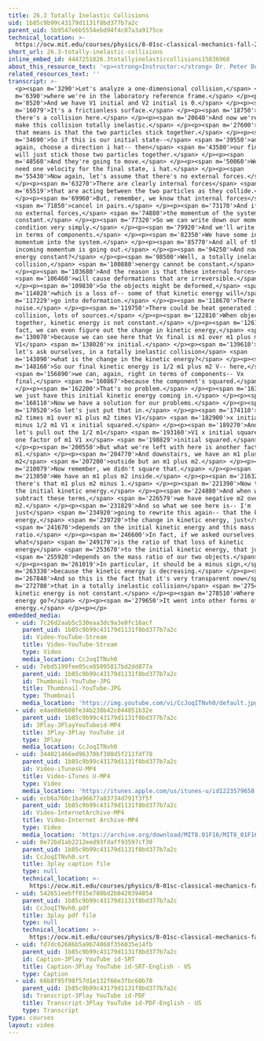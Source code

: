 ```yaml
---
title: 26.3 Totally Inelastic Collisions
uid: 1b85c9b99c43179d1131f8bd377b7a2c
parent_uid: 5b9547e6b5554ebd94f4c07a3a9175ce
technical_location: >-
  https://ocw.mit.edu/courses/physics/8-01sc-classical-mechanics-fall-2016/week-9-collision-theory/26.3-totally-inelastic-collisions/26.3-totally-inelastic-collisions
short_url: 26.3-totally-inelastic-collisions
inline_embed_id: 4447251826.3totallyinelasticcollisions15836968
about_this_resource_text: '<p><strong>Instructor:</strong> Dr. Peter Dourmashkin</p>'
related_resources_text: ''
transcript: >-
  <p><span m='3290'>Let's analyze a one-dimensional collision,</span> <span
  m='6390'>where we're in the laboratory reference frame.</span> </p><p><span
  m='8520'>And we have V1 initial and V2 initial is 0.</span> </p><p><span
  m='16079'>It's a frictionless surface.</span> </p><p><span m='18750'>But
  there's a collision here.</span> </p><p><span m='20640'>And now we're going to
  make this collision totally inelastic.</span> </p><p><span m='27600'>Now what
  that means is that the two particles stick together.</span> </p><p><span
  m='34690'>So if this is our initial state--</span> <span m='39550'>and let's,
  again, choose a direction i hat-- then</span> <span m='43580'>our final state
  will just stick those two particles together.</span> </p><p><span
  m='48560'>And they're going to move.</span> </p><p><span m='50060'>We only
  need one velocity for the final state, i hat.</span> </p><p><span
  m='55430'>Now again, let's assume that there's no external forces.</span>
  </p><p><span m='63270'>There are clearly internal forces</span> <span
  m='65519'>that are acting between the two particles as they collide.</span>
  </p><p><span m='69960'>But, remember, we know that internal forces</span>
  <span m='71850'>cancel in pairs.</span> </p><p><span m='73170'>And if there's
  no external forces,</span> <span m='74880'>the momentum of the system is
  constant.</span> </p><p><span m='77320'>So we can write down our momentum
  condition very simply.</span> </p><p><span m='79920'>And we'll write it again
  in terms of components.</span> </p><p><span m='82350'>We have some incoming
  momentum into the system.</span> </p><p><span m='85770'>And all of that
  incoming momentum is going out.</span> </p><p><span m='94250'>And now, is
  energy constant?</span> </p><p><span m='98500'>Well, a totally inelastic
  collision,</span> <span m='100880'>energy cannot be constant.</span>
  </p><p><span m='103680'>And the reason is that these internal forces</span>
  <span m='106460'>will cause deformations that are irreversible.</span>
  </p><p><span m='109830'>So the objects might be deformed,</span> <span
  m='114020'>which is a loss of-- some of that kinetic energy will</span> <span
  m='117229'>go into deformation.</span> </p><p><span m='118670'>There could be
  noise.</span> </p><p><span m='119750'>There could be heat generated in the
  collision, lots of sources.</span> </p><p><span m='122810'>When objects stick
  together, kinetic energy is not constant.</span> </p><p><span m='126180'>In
  fact, we can even figure out the change in kinetic energy,</span> <span
  m='130070'>because we can see here that Vx final is m1 over m1 plus m2
  V1</span> <span m='138020'>x initial.</span> </p><p><span m='139610'>And now
  let's ask ourselves, in a totally inelastic collision</span> <span
  m='143090'>what is the change in the kinetic energy?</span> </p><p><span
  m='148160'>So our final kinetic energy is 1/2 m1 plus m2 V-- here,</span>
  <span m='156890'>we can, again, right in terms of components-- Vx
  final,</span> <span m='160867'>because the component's squared.</span>
  </p><p><span m='162200'>That's no problem.</span> </p><p><span m='163430'>And
  we just have this initial kinetic energy coming in.</span> </p><p><span
  m='168110'>Now we have a solution for our problems.</span> </p><p><span
  m='170520'>So let's just put that in.</span> </p><p><span m='174110'>m1 plus
  m2 times m1 over m1 plus m2 times V1</span> <span m='182900'>x initial squared
  minus 1/2 m1 V1 x initial squared.</span> </p><p><span m='189270'>And now
  let's pull out the 1/2 m1</span> <span m='193160'>V1 x initial squared-- 1/2
  one factor of m1 V1 x</span> <span m='198829'>initial squared.</span>
  </p><p><span m='200550'>But what we're left with here is another factor of
  m1.</span> </p><p><span m='204770'>And downstairs, we have an m1 plus
  m2</span> <span m='207200'>outside but an m1 plus m2.</span> </p><p><span
  m='210079'>Now remember, we didn't square that.</span> </p><p><span
  m='213050'>We have an m1 plus m2 inside.</span> </p><p><span m='216320'>So
  there's that m1 plus m2 minus 1.</span> </p><p><span m='221390'>Now this is
  the initial kinetic energy.</span> </p><p><span m='224880'>And when we
  subtract these terms,</span> <span m='226579'>we have negative m2 over m1 plus
  m2.</span> </p><p><span m='231829'>And so what we see here is-- I'm
  just</span> <span m='234920'>going to rewrite this again-- that the kinetic
  energy,</span> <span m='239720'>the change in kinetic energy, just</span>
  <span m='241670'>depends on the initial kinetic energy and this mass
  ratio.</span> </p><p><span m='246600'>In fact, if we asked ourselves,
  what</span> <span m='249170'>is the ratio of that loss of kinetic
  energy</span> <span m='253670'>to the initial kinetic energy, that just</span>
  <span m='255920'>depends on the mass ratio of our two objects.</span>
  </p><p><span m='261019'>In particular, it should be a minus sign,</span> <span
  m='263330'>because the kinetic energy is decreasing.</span> </p><p><span
  m='267840'>And so this is the fact that it's very transparent now</span> <span
  m='272780'>that in a totally inelastic collision</span> <span m='275450'>the
  kinetic energy is not constant.</span> </p><p><span m='278510'>Where did that
  energy go?</span> </p><p><span m='279650'>It went into other forms of
  energy.</span> </p><p></p>
embedded_media:
  - uid: 7c26d2aab5c530eaa3dc9a3e0fc16acf
    parent_uid: 1b85c9b99c43179d1131f8bd377b7a2c
    id: Video-YouTube-Stream
    title: Video-YouTube-Stream
    type: Video
    media_location: CcJoqITNvh0
  - uid: 7ebd5199fee05ce85095817bd2dd877a
    parent_uid: 1b85c9b99c43179d1131f8bd377b7a2c
    id: Thumbnail-YouTube-JPG
    title: Thumbnail-YouTube-JPG
    type: Thumbnail
    media_location: 'https://img.youtube.com/vi/CcJoqITNvh0/default.jpg'
  - uid: e4ae08e608fe34b230b42c044051b32e
    parent_uid: 1b85c9b99c43179d1131f8bd377b7a2c
    id: 3Play-3PlayYouTubeid-MP4
    title: 3Play-3Play YouTube id
    type: 3Play
    media_location: CcJoqITNvh0
  - uid: 344021466ed96370bf380d5f211fdf78
    parent_uid: 1b85c9b99c43179d1131f8bd377b7a2c
    id: Video-iTunesU-MP4
    title: Video-iTunes U-MP4
    type: Video
    media_location: 'https://itunes.apple.com/us/itunes-u/id1223579658'
  - uid: ecb6a760c1ba96677a83734d791f3f5f
    parent_uid: 1b85c9b99c43179d1131f8bd377b7a2c
    id: Video-InternetArchive-MP4
    title: Video-Internet Archive-MP4
    type: Video
    media_location: 'https://archive.org/download/MIT8.01F16/MIT8_01F16_L26v03_360p.mp4'
  - uid: 0e72bd1ab2212eed93fdaff93597cf30
    parent_uid: 1b85c9b99c43179d1131f8bd377b7a2c
    id: CcJoqITNvh0.srt
    title: 3play caption file
    type: null
    technical_location: >-
      https://ocw.mit.edu/courses/physics/8-01sc-classical-mechanics-fall-2016/week-9-collision-theory/26.3-totally-inelastic-collisions/26.3-totally-inelastic-collisions/CcJoqITNvh0.srt
  - uid: 542651eebff015e780bd2b0420394854
    parent_uid: 1b85c9b99c43179d1131f8bd377b7a2c
    id: CcJoqITNvh0.pdf
    title: 3play pdf file
    type: null
    technical_location: >-
      https://ocw.mit.edu/courses/physics/8-01sc-classical-mechanics-fall-2016/week-9-collision-theory/26.3-totally-inelastic-collisions/26.3-totally-inelastic-collisions/CcJoqITNvh0.pdf
  - uid: fd7dc62686b5a9b74868f356035e14fb
    parent_uid: 1b85c9b99c43179d1131f8bd377b7a2c
    id: Caption-3Play YouTube id-SRT
    title: Caption-3Play YouTube id-SRT-English - US
    type: Caption
  - uid: 66b8f95f98f57d1e132f66e3fbc60b70
    parent_uid: 1b85c9b99c43179d1131f8bd377b7a2c
    id: Transcript-3Play YouTube id-PDF
    title: Transcript-3Play YouTube id-PDF-English - US
    type: Transcript
type: courses
layout: video
---
```

